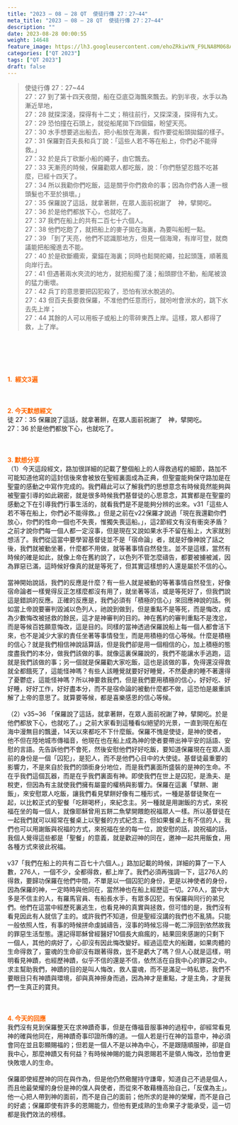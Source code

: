 ```yaml
---
title: "2023 – 08 – 28 QT  使徒行傳 27：27~44"
meta_title: "2023 – 08 – 28 QT  使徒行傳 27：27~44"
description: ""
date: 2023-08-28 00:00:55
weight: 14648
feature_image: https://lh3.googleusercontent.com/ehoZRkiwYN_F9LNA8M068AYxt73EavCZno-PD1cJRuf5BbSkQVUWr3gNEbt5kSs28Pb_Elg17kSrtf9ybWvojWoMV6I4tPM3vGRGDq6GkKkPdL2Gut4QAIw4-uykKUAtNiKgQKntvsU=w800
categories: ["QT 2023"]
tags: ["QT 2023"]
draft: false
---
```


<blockquote>使徒行傳 27：27~44<br />
27：27 到了第十四天夜間，船在亞底亞海飄來飄去。約到半夜，水手以為漸近旱地，<br />
27：28 就探深淺，探得有十二丈；稍往前行，又探深淺，探得有九丈。<br />
27：29 恐怕撞在石頭上，就從船尾拋下四個錨，盼望天亮。<br />
27：30 水手想要逃出船去，把小船放在海裏，假作要從船頭拋錨的樣子。<br />
27：31 保羅對百夫長和兵丁說：「這些人若不等在船上，你們必不能得救。」<br />
27：32 於是兵丁砍斷小船的繩子，由它飄去。<br />
27：33 天漸亮的時候，保羅勸眾人都吃飯，說：「你們懸望忍餓不吃甚麼，已經十四天了。<br />
27：34 所以我勸你們吃飯，這是關乎你們救命的事；因為你們各人連一根頭髮也不至於損壞。」<br />
27：35 保羅說了這話，就拿著餅，在眾人面前祝謝了　神，擘開吃。<br />
27：36 於是他們都放下心，也就吃了。<br />
27：37 我們在船上的共有二百七十六個人。<br />
27：38 他們吃飽了，就把船上的麥子拋在海裏，為要叫船輕一點。<br />
27：39 「到了天亮，他們不認識那地方，但見一個海灣，有岸可登，就商議能把船攏進去不能。<br />
27：40 於是砍斷纜索，棄錨在海裏；同時也鬆開舵繩，拉起頭篷，順著風向岸行去。<br />
27：41 但遇著兩水夾流的地方，就把船擱了淺；船頭膠住不動，船尾被浪的猛力衝壞。<br />
27：42 兵丁的意思要把囚犯殺了，恐怕有洑水脫逃的。<br />
27：43 但百夫長要救保羅，不准他們任意而行，就吩咐會洑水的，跳下水去先上岸；<br />
27：44 其餘的人可以用板子或船上的零碎東西上岸。這樣，眾人都得了救，上了岸。</blockquote><br />
&nbsp;<br />
<br />
&nbsp;<br />
<br />
<span style="color: #ff6600;"><strong>1.  經文3遍</strong></span><br />
<br />
&nbsp;<br />
<br />
<span style="color: #ff6600;"><strong>2. 今天默想經文<br />
</strong></span>徒 27：35 保羅說了這話，就拿著餅，在眾人面前祝謝了　神，擘開吃。<br />
27：36 於是他們都放下心，也就吃了。<br />
<br />
&nbsp;<br />
<br />
<strong><span style="color: #ff6600;">3. 默想分享<br />
</span></strong>（1）今天這段經文，路加很詳細的記載了整個船上的人得救過程的細節，路加不可能知道他寫的這封信後來會被放在聖經裏面成為正典，但聖靈能夠保守路加是在聖靈的感動之中寫作完成的。我們藉此可以了解我們的思想意念有時候竟然能夠與被聖靈引導的如此親密，就是很多時候我們基督徒的心思意念，其實都是在聖靈的感動之下在引導我們行事生活的，就看我們是不是能夠分辨的出來。v31「這些人若不等在船上，你們必不能得救。」但是之前在v22保羅才說過「現在我還勸你們放心，你們的性命一個也不失喪，惟獨失喪這船。」，這2節經文有沒有衝突矛盾？之前才說你們每一個人都一定沒事，但是現在又說如果水手不留在船上，大家就別想活了。我們從這當中要學習基督徒並不是「宿命論」者，就是好像神說了話之後，我們就被動坐著，什麼都不用做，就等著事情自然發生。並不是這樣，當然有時候的確是如此，就像上帝在舊約說了，以色列不管怎麼禱告，都要被擄被滅，因為罪惡已滿，這時候好像真的就是等死了，但其實這樣想的人還是屬於不信的心。<br />
<br />
當神開始說話，我們的反應是什麼？有一些人就是被動的等著事情自然發生，好像宿命論者一樣覺得反正怎樣麼都沒有用了，就坐著等活，或是等死好了，但我們說這是錯誤的反應。正確的反應是，我們必須有「積極的信心」來回應神說的話。例如當上帝說要審判毀滅以色列人，祂說到做到，但是重點不是等死，而是悔改，成為少數悔改被拯救的餘民，這才是神審判的目的。神在舊約的審判重點不是洩忿，而是等候百姓願意悔改，這是目的。同樣的當神透過保羅說船上每一個人都會活下來，也不是減少大家的責任坐著等事情發生，而是用積極的信心等候。什麼是積極的信心？就是我們相信神說話算話，但是我們卻是用一個相信的心，加上積極的態度盡我們的本分，做我們該做的事。就像這裏保羅說的，我們不能讓水手逃跑，這就是我們該做的事；另一個就是保羅勸大家吃飯，這也是該做的事，免得還沒得救就全都餓死了，這能怪神嗎？有些人該睡覺就要好好睡覺，不然憂慮的睡不著還得了憂鬱症，這能怪神嗎？所以神要救我們，但是我們要用積極的信心，好好吃、好好睡，好好工作，好好盡本分，而不是宿命論的被動什麼都不做，這恐怕是嚴重誤解了上帝的意思了。就算要等候，都是喜樂感恩的信心等候。<br />
<br />
（2）v35~36 「保羅說了這話，就拿著餅，在眾人面前祝謝了神，擘開吃。於是他們都放下心，也就吃了。」之前大家看到這種看似絕望的光景，一直到現在船在海中漫無目的飄盪，14天以來都吃不下什麼飯。保羅不愧是使徒，是神的使者，他不但在陸地城市傳福音，他現在也在船上成為神的使者要帶出神平安的話語、安慰的言語。先告訴他們不會死，然後安慰他們好好吃飯，要知道保羅現在在眾人面前的身份是一個「囚犯」，是犯人，而不是他們心目中的大使徒。基督徒最重要的影響力，不是來自於我們的頭銜身分地位，而是我們裏面所盛裝的是神的生命。不在乎我們這個瓦器，而是在乎我們裏面有神。即使我們在世上是囚犯，是漁夫、是稅吏，但因為有主就使我們擁有屬靈的權柄與影響力。保羅在這裏「擘餅、謝飯」，來安慰眾人吃飯，讓我們看見擘餅好像有二種形式，一種是基督徒聚在一起，以比較正式的聖餐「吃餅喝杯」，來紀念主。另一種就是用謝飯的方式，來祝福在坐的每一個人，就像耶穌曾用五餅二魚擘開餵飽祝福眾人一樣。所以基督徒在一起我們就可以經常在餐桌上以聖餐的方式紀念主，但如果餐桌上有不信的人，我們也可以用謝飯與祝福的方式，來祝福在坐的每一位，說安慰的話，說祝福的話，我個人覺得這些都是「聖餐」的意義，就是歡迎神的同在，邀神一起共用飯食，用各種方式來彼此祝福。<br />
<br />
v37「我們在船上的共有二百七十六個人。」路加記載的時候，詳細的算了一下人數，276人，一個不少，全都得救，都上岸了。我們必須再強調一下，這276人的得救，要歸功保羅在他們中間，不單是以一個囚犯的身份，更是以神使者的身份，因為保羅的神，一定時時與他同在，當然神也在船上經歷這一切。276人，當中大多是不信主的人，有羅馬官員、有船長水手，有眾多囚犯，有保羅與同行的弟兄們。他們在這當中經歷死裏逃生，也看見神的真實與拯救，但可惜的是，我們沒有看見因此有人就信了主的。或許我們不知道，但是聖經沒講的我們也不亂猜。只能一般依照人性，有事的時候拼命虔誠禱告，沒事的時候忘得一乾二淨回到依然故我的罪惡生活型態。還記得耶穌曾經醫好10個長大痲瘋的，結果回來感謝的只剩下一個人，其他的病好了，心卻沒有因此悔改變好。經過這麼大的船難，如果肉體的生命得救了，靈魂的生命卻沒有跟著得救，豈不是虧大了嗎？但人心就是這樣，明明看見神蹟，也經歷神蹟，似乎不信的還是不信，依然活在自我中心的罪惡之中。求主幫助我們，神蹟的目的是叫人悔改，救人靈魂，而不是滿足一時私慾，我們不要眼目只有神蹟與環境，卻與真神擦身而過，因為神才是重點，才是主角，才是我們一生真正的寶貝。<br />
<br />
&nbsp;<br />
<br />
<strong style="font-size: inherit;"><span style="color: #ff6600;">4. 今天的回應<br />
</span></strong>我們沒有見到保羅整天在求神蹟奇事，但是在傳福音服事神的過程中，卻經常看見神的確與他同在，用神蹟奇事印證所傳的道。一個人若是行在神的旨意中，神必須會同在並且彰顯賜福的；但若是一個人不是以神為中心，不是跟隨順服神，卻是自我中心，那麼神蹟又有何益？有時候神賜的能力與恩賜若不是領人悔改，恐怕會更快敗壞人的生命。<br />
<br />
保羅即使經歷神的同在與作為，但是他仍然儆醒持守謙卑，知道自己不過是個人，而且他最榮耀的身份是神的僕人與使者，而從來不敢藉機高抬自己，「反僕為主」。他一心把人帶到神的面前，而不是自己的面前；他所求的是神的榮耀，而不是自己的好處；保羅即使有許多的恩賜能力，但他有更成熟的生命果子才能承受，這一切都是我們效法的榜樣。<br />
<br />
<audio style="display: none;" controls="controls"></audio><br />
<br />
<audio style="display: none;" controls="controls"></audio><br />
<br />
<audio style="display: none;" controls="controls"></audio><br />
<br />
<audio style="display: none;" controls="controls"></audio><br />
<br />
<audio style="display: none;" controls="controls"></audio>
        